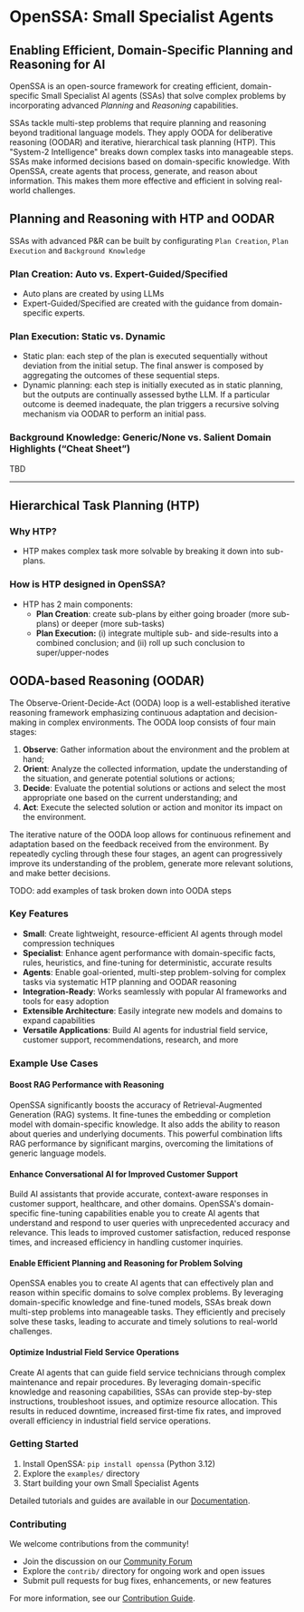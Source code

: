 # <!-- markdownlint-disable MD013 MD043 -->

# OpenSSA: Small Specialist Agents

## Enabling Efficient, Domain-Specific Planning and Reasoning for AI

OpenSSA is an open-source framework for creating efficient, domain-specific Small Specialist AI agents (SSAs) that solve complex problems by incorporating advanced *Planning* and *Reasoning* capabilities.


SSAs tackle multi-step problems that require planning and reasoning beyond traditional language models. They apply OODA for deliberative reasoning (OODAR) and iterative, hierarchical task planning (HTP). This "System-2 Intelligence" breaks down complex tasks into manageable steps. SSAs make informed decisions based on domain-specific knowledge. With OpenSSA, create agents that process, generate, and reason about information. This makes them more effective and efficient in solving real-world challenges.


## Planning and Reasoning with HTP and OODAR
SSAs with advanced P&R can be built by configurating `Plan Creation`, `Plan Execution` and `Background Knowledge`

### Plan Creation: Auto vs. Expert-Guided/Specified
- Auto plans are created by using LLMs
- Expert-Guided/Specified are created with the guidance from domain-specific experts.

### Plan Execution: Static vs. Dynamic
- Static plan: each step of the plan is executed sequentially without deviation from the initial setup. The final answer is composed by aggregating the outcomes of these sequential steps. 
- Dynamic planning: each step is initially executed as in static planning, but the outputs are continually assessed bythe LLM. If a particular outcome is deemed inadequate, the plan triggers a recursive solving mechanism via OODAR to perform an initial pass. 

### Background Knowledge: Generic/None vs. Salient Domain Highlights (“Cheat Sheet”)
TBD


----
## Hierarchical Task Planning (HTP) 
### Why HTP? 
- HTP makes complex task more solvable by breaking it down into sub-plans.
### How is HTP designed in OpenSSA?

- HTP has 2 main components:
    - **Plan Creation**: create sub-plans by either going broader (more sub-plans) or deeper (more sub-tasks)
    - **Plan Execution:**  (i) integrate multiple sub- and side-results into a combined conclusion; and (ii) roll up such conclusion to super/upper-nodes 


## OODA-based Reasoning (OODAR)
The Observe-Orient-Decide-Act (OODA) loop is a well-established iterative reasoning framework emphasizing continuous adaptation and decision-making in complex environments. The OODA loop consists of four main stages:

1. **Observe**: Gather information about the environment and the problem at hand;
2. **Orient**: Analyze the collected information, update the understanding of the situation, and generate potential solutions or actions;
3. **Decide**: Evaluate the potential solutions or actions and select the most appropriate one based on the current understanding; and
4. **Act**: Execute the selected solution or action and monitor its impact on the environment.

The iterative nature of the OODA loop allows for continuous refinement and adaptation based on the feedback received from the environment. By repeatedly cycling through these four stages, an agent can progressively improve its understanding of the problem, generate more relevant solutions, and make better decisions.

TODO: add examples of task broken down into OODA steps

### Key Features

- **Small**: Create lightweight, resource-efficient AI agents through model compression techniques
- **Specialist**: Enhance agent performance with domain-specific facts, rules, heuristics, and fine-tuning for deterministic, accurate results
- **Agents**: Enable goal-oriented, multi-step problem-solving for complex tasks via systematic HTP planning and OODAR reasoning
- **Integration-Ready**: Works seamlessly with popular AI frameworks and tools for easy adoption
- **Extensible Architecture**: Easily integrate new models and domains to expand capabilities
- **Versatile Applications**: Build AI agents for industrial field service, customer support, recommendations, research, and more

### Example Use Cases

#### Boost RAG Performance with Reasoning

OpenSSA significantly boosts the accuracy of Retrieval-Augmented Generation (RAG) systems. It fine-tunes the embedding or completion model with domain-specific knowledge. It also adds the ability to reason about queries and underlying documents. This powerful combination lifts RAG performance by significant margins, overcoming the limitations of generic language models.

#### Enhance Conversational AI for Improved Customer Support

Build AI assistants that provide accurate, context-aware responses in customer support, healthcare, and other domains. OpenSSA's domain-specific fine-tuning capabilities enable you to create AI agents that understand and respond to user queries with unprecedented accuracy and relevance. This leads to improved customer satisfaction, reduced response times, and increased efficiency in handling customer inquiries.

#### Enable Efficient Planning and Reasoning for Problem Solving

OpenSSA enables you to create AI agents that can effectively plan and reason within specific domains to solve complex problems. By leveraging domain-specific knowledge and fine-tuned models, SSAs break down multi-step problems into manageable tasks. They efficiently and precisely solve these tasks, leading to accurate and timely solutions to real-world challenges.

#### Optimize Industrial Field Service Operations

Create AI agents that can guide field service technicians through complex maintenance and repair procedures. By leveraging domain-specific knowledge and reasoning capabilities, SSAs can provide step-by-step instructions, troubleshoot issues, and optimize resource allocation. This results in reduced downtime, increased first-time fix rates, and improved overall efficiency in industrial field service operations.

### Getting Started

1. Install OpenSSA: `pip install openssa` (Python 3.12)
2. Explore the `examples/` directory
3. Start building your own Small Specialist Agents

Detailed tutorials and guides are available in our [Documentation](https://aitomatic.github.io/openssa).

### Contributing

We welcome contributions from the community!

- Join the discussion on our [Community Forum](https://github.com/aitomatic/openssa/discussions)
- Explore the `contrib/` directory for ongoing work and open issues
- Submit pull requests for bug fixes, enhancements, or new features

For more information, see our [Contribution Guide](CONTRIBUTING.md).
